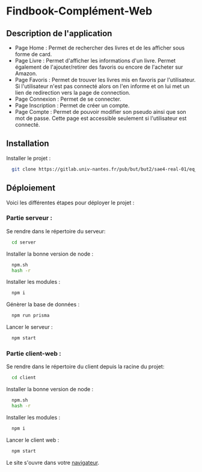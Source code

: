 
# Findbook-Complément-Web
  
## Description de l'application

- Page Home : Permet de rechercher des livres et de les afficher sous forme de card.
- Page Livre : Permet d'afficher les informations d'un livre. Permet également de l'ajouter/retirer des favoris ou encore de l'acheter sur Amazon.  
- Page Favoris : Permet de trouver les livres mis en favoris par l'utilisateur. Si l'utilisateur n'est pas connecté alors on l'en informe et on lui met un lien de redirection vers la page de connection.  
- Page Connexion : Permet de se connecter.  
- Page Inscription : Permet de créer un compte.  
- Page Compte : Permet de pouvoir modifier son pseudo ainsi que son mot de passe. Cette page est accessible seulement si l'utilisateur est connecté.


## Installation

Installer le projet :

```bash
  git clone https://gitlab.univ-nantes.fr/pub/but/but2/sae4-real-01/eq_init_02_01_cailleteau-pacome_chusseau-nicolas_marthy-mathieu_tranchet-leo_vandemeulebroucke-bertin-nolan.git
```

## Déploiement

Voici les différentes étapes pour déployer le projet :


### Partie serveur :

Se rendre dans le répertoire du serveur:
```bash
  cd server
```

Installer la bonne version de node :
```bash
  npm.sh
  hash -r
```
Installer les modules :
```bash
  npm i
```
Génèrer la base de données :
```bash
  npm run prisma
```
Lancer le serveur :
```bash
  npm start
```
### Partie client-web :

Se rendre dans le répertoire du client depuis la racine du projet:
```bash
  cd client
```

Installer la bonne version de node :
```bash
  npm.sh
  hash -r
```

Installer les modules :
```bash
  npm i
```

Lancer le client web :
```bash
  npm start
```

Le site s'ouvre dans votre [navigateur](http://localhost:3000).